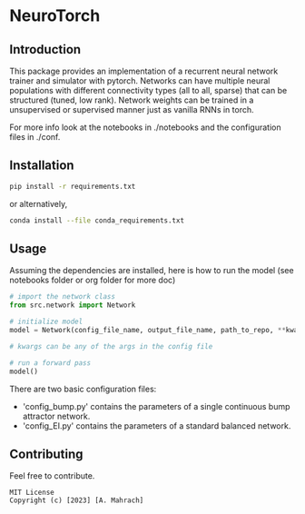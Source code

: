# NeuroTorch

## Introduction
This package provides an implementation of a recurrent neural network trainer and simulator with pytorch.
Networks can have multiple neural populations with different connectivity types (all to all, sparse) that can be structured (tuned, low rank).
Network weights can be trained in a unsupervised or supervised manner just as vanilla RNNs in torch.

For more info look at the notebooks in ./notebooks and the configuration files in ./conf. 

## Installation
```bash
pip install -r requirements.txt
```
or alternatively,
```bash
conda install --file conda_requirements.txt
```

## Usage
Assuming the dependencies are installed, here is how to run the model (see notebooks folder or org folder for more doc)

```python
# import the network class
from src.network import Network

# initialize model
model = Network(config_file_name, output_file_name, path_to_repo, **kwargs)

# kwargs can be any of the args in the config file

# run a forward pass
model()
```

There are two basic configuration files:
- 'config_bump.py' contains the parameters of a single continuous bump attractor network.
- 'config_EI.py' contains the parameters of a standard balanced network.

## Contributing
Feel free to contribute.
```
MIT License
Copyright (c) [2023] [A. Mahrach]
```
